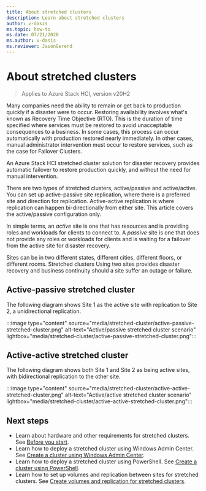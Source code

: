```yaml
---
title: About stretched clusters
description: Learn about stretched clusters
author: v-dasis
ms.topic: how-to
ms.date: 07/21/2020
ms.author: v-dasis
ms.reviewer: JasonGerend
---
```


# About stretched clusters

> Applies to Azure Stack HCI, version v20H2

Many companies need the ability to remain or get back to production quickly if a disaster were to occur. Restoring availability involves what's known as Recovery Time Objective (RTO). This is the duration of time specified where services must be restored to avoid unacceptable consequences to a business. In some cases, this process can occur automatically with production restored nearly immediately. In other cases, manual administrator intervention must occur to restore services, such as the case for Failover Clusters.

An Azure Stack HCI stretched cluster solution for disaster recovery provides automatic failover to restore production quickly, and without the need for manual intervention.

There are two types of stretched clusters, active/passive and active/active. You can set up active-passive site replication, where there is a preferred site and direction for replication. Active-active replication is where replication can happen bi-directionally from either site. This article covers the active/passive configuration only.

In simple terms, an *active* site is one that has resources and is providing roles and workloads for clients to connect to. A *passive* site is one that does not provide any roles or workloads for clients and is waiting for a failover from the active site for disaster recovery.

Sites can be in two different states, different cities, different floors, or different rooms. Stretched clusters Using two sites provides disaster recovery and business continuity should a site suffer an outage or failure.

## Active-passive stretched cluster

The following diagram shows Site 1 as the active site with replication to Site 2, a unidirectional replication.

:::image type="content" source="media/stretched-cluster/active-passive-stretched-cluster.png" alt-text="Active/passive stretched cluster scenario"  lightbox="media/stretched-cluster/active-passive-stretched-cluster.png":::

## Active-active stretched cluster

The following diagram shows both Site 1 and Site 2 as being active sites, with bidirectional replication to the other site.

:::image type="content" source="media/stretched-cluster/active-active-stretched-cluster.png" alt-text="Active/active stretched cluster scenario" lightbox="media/stretched-cluster/active-active-stretched-cluster.png":::

## Next steps

- Learn about hardware and other requirements for stretched clusters. See [Before you start](stretched-clusters.md).
- Learn how to deploy a stretched cluster using Windows Admin Center. See [Create a cluster using Windows Admin Center](stretched-clusters.md).
- Learn how to deploy a stretched cluster using PowerShell. See [Create a cluster using PowerShell](stretched-clusters.md).
- Learn how to set up volumes and replication between sites for stretched clusters. See [Create volumes and replication for stretched clusters](stretched-clusters.md).

